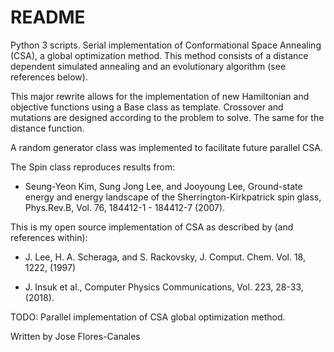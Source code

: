 # README #

Python 3 scripts. Serial implementation of Conformational Space Annealing (CSA), a global optimization method.
This method consists of a distance dependent simulated annealing and an evolutionary algorithm (see references below).

This major rewrite allows for the implementation of new Hamiltonian and objective functions using
a Base class as template. Crossover and mutations are designed according to the problem to solve. The same for the distance function.

A random generator class was implemented to facilitate future parallel CSA.

The Spin class reproduces results from:
- Seung-Yeon Kim, Sung Jong Lee, and Jooyoung Lee, Ground-state energy and energy landscape of the Sherrington-Kirkpatrick spin glass, 
Phys.Rev.B, Vol. 76, 184412-1 - 184412-7 (2007).

This is my open source implementation of CSA as described by (and references within):

- J. Lee, H. A. Scheraga, and S. Rackovsky, J. Comput. Chem. Vol. 18,
1222, (1997)

- J. Insuk et al., Computer Physics Communications, Vol. 223, 28-33, (2018).

TODO:
Parallel implementation of CSA global optimization method.

Written by Jose Flores-Canales
